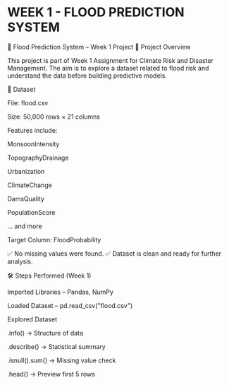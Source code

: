 # WEEK 1 - FLOOD PREDICTION SYSTEM

🌊 Flood Prediction System – Week 1 Project
📌 Project Overview

This project is part of Week 1 Assignment for Climate Risk and Disaster Management.
The aim is to explore a dataset related to flood risk and understand the data before building predictive models.

📂 Dataset

File: flood.csv

Size: 50,000 rows × 21 columns

Features include:

MonsoonIntensity

TopographyDrainage

Urbanization

ClimateChange

DamsQuality

PopulationScore

… and more

Target Column: FloodProbability

✅ No missing values were found.
✅ Dataset is clean and ready for further analysis.

🛠️ Steps Performed (Week 1)

Imported Libraries – Pandas, NumPy

Loaded Dataset – pd.read_csv("flood.csv")

Explored Dataset

.info() → Structure of data

.describe() → Statistical summary

.isnull().sum() → Missing value check

.head() → Preview first 5 rows
